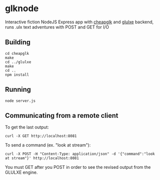 # glknode
Interactive fiction NodeJS Express app with [cheapglk](https://github.com/erkyrath/cheapglk) and [glulxe](https://github.com/erkyrath/glulxe) backend, runs .ulx text adventures with POST and GET for I/O

## Building
```
cd cheapglk
make
cd ../glulxe
make
cd ..
npm install
```
## Running
```
node server.js
```
## Communicating from a remote client

To get the last output:
```
curl -X GET http://localhost:8081
```
To send a command (ex. "look at stream"):
```
curl -X POST -H "Content-Type: application/json" -d '{"command":"look at stream"}' http://localhost:8081
```
You must GET after you POST in order to see the revised output from the GLULXE engine.
